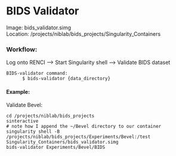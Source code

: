 # BIDS Validator

Image: bids_validator.simg  
Location: /projects/niblab/bids_projects/Singularity_Containers 

### Workflow: <br>
Log onto RENCI --> Start Singularity shell --> Validate BIDS dataset

    BIDS-validator command:
          $ bids-validator {data_directory}


#### Example:

Validate Bevel:
```
cd /projects/niblab/bids_projects
sinteractive
# note how I append the ~/Bevel directory to our container
singularity shell -B /projects/niblab/bids_projects/Experiments/Bevel:/test Singularity_Containers/bids_validator.simg
bids-validator Experiments/Bevel/BIDS
```

